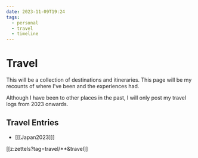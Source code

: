 ```yaml
---
date: 2023-11-09T19:24
tags:
  - personal
  - travel
  - timeline
---
```

# Travel
This will be a collection of destinations and itineraries. This page will be my recounts of where I've been and the experiences had.

Although I have been to other places in the past, I will only post my travel logs from 2023 onwards.

## Travel Entries
 * [[[Japan2023]]]

[[z:zettels?tag=travel/**&travel]]

